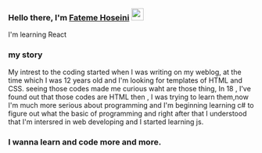 ### Hello there, I'm <a href="https://github.com/fatemeHoseini1999" target="_blank">Fateme Hoseini</a> <img src="https://media.giphy.com/media/hvRJCLFzcasrR4ia7z/giphy.gif" width="25px">

I'm learning React

### my story

My intrest to the coding started when I was writing on my weblog, at the time which I was 12 years old and I'm looking for templates of HTML and CSS.
seeing those codes made me curious waht are those thing,
In 18 , I've found out that those codes are HTML then , I was trying to learn them,now I'm much more serious about programming and I'm beginning 
learning c# to figure out what the basic of programming and right after that I understood that I'm intersred in web developing and I started learning js.



### I wanna learn and code more and more.
